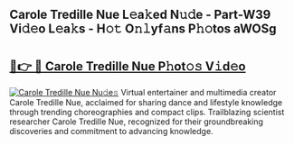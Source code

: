 ## Carole Tredille Nue L𝚎a𝚔ed N𝚞𝚍e - Part-W39 Vi𝚍𝚎o L𝚎a𝚔s - H𝚘𝚝 O𝚗𝚕yf𝚊ns P𝚑𝚘tos aWOSg

# <h2><a href="http://kfcrcvg.oniu.top/?m=Carole+Tredille+Nue">🔗👉 🔴 Carole Tredille Nue P𝚑ot𝚘𝚜 V𝚒d𝚎o</a></h2>

[![Carole Tredille Nue Nu𝚍e𝚜](https://i.imgur.com/0qMVB7G.gif)](http://kfcrcvg.oniu.top/?m=Carole+Tredille+Nue)
Virtual entertainer and multimedia creator Carole Tredille Nue, acclaimed for sharing dance and lifestyle knowledge through trending choreographies and compact clips. Trailblazing scientist researcher Carole Tredille Nue, recognized for their groundbreaking discoveries and commitment to advancing knowledge.  
